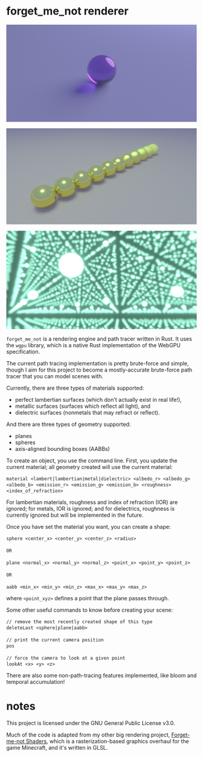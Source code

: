 # forget_me_not renderer

![glass ball](https://github.com/ambrosia13/forget_me_not/blob/main/screenshots/glass_ball.png?raw=true)

![metallic balls](https://github.com/ambrosia13/forget_me_not/blob/main/screenshots/metallic_balls.png?raw=true)

![mirror room](https://github.com/ambrosia13/forget_me_not/blob/main/screenshots/mirror_room.png?raw=true)

`forget_me_not` is a rendering engine and path tracer written in Rust. It uses the `wgpu` library, which is a native Rust implementation of the WebGPU specification.

The current path tracing implementation is pretty brute-force and simple, though I aim for this project to become a mostly-accurate brute-force path tracer that you can model scenes with.

Currently, there are three types of materials supported: 
- perfect lambertian surfaces (which don't actually exist in real life!), 
- metallic surfaces (surfaces which reflect all light), and 
- dielectric surfaces (nonmetals that may refract or reflect).

And there are three types of geometry supported: 
- planes
- spheres
- axis-aligned bounding boxes (AABBs)

To create an object, you use the command line. First, you update the current material; all geometry created will use the current material:
```
material <lambert|lambertian|metal|dielectric> <albedo_r> <albedo_g> <albedo_b> <emission_r> <emission_g> <emission_b> <roughness> <index_of_refraction>
```

For lambertian materials, roughness and index of refraction (IOR) are ignored; for metals, IOR is ignored; and for dielectrics, roughness is currently ignored but will be implemented in the future.

Once you have set the material you want, you can create a shape:
```
sphere <center_x> <center_y> <center_z> <radius>

OR

plane <normal_x> <normal_y> <normal_z> <point_x> <point_y> <point_z>

OR

aabb <min_x> <min_y> <min_z> <max_x> <max_y> <max_z>
```
where `<point_xyz>` defines a point that the plane passes through.

Some other useful commands to know before creating your scene:
```
// remove the most recently created shape of this type
deleteLast <sphere|plane|aabb>

// print the current camera position
pos

// force the camera to look at a given point
lookAt <x> <y> <z>
```

There are also some non-path-tracing features implemented, like bloom and temporal accumulation!

# notes

This project is licensed under the GNU General Public License v3.0.

Much of the code is adapted from my other big rendering project, [Forget-me-not Shaders](https://github.com/ambrosia13/ForgetMeNot-Shaders), which is a rasterization-based graphics overhaul for the game Minecraft, and it's written in GLSL.